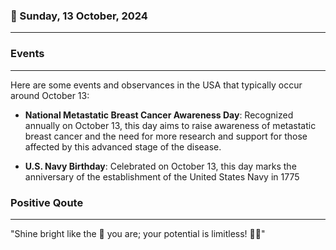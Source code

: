 ### 📅 Sunday, 13 October, 2024
------
### Events
------
Here are some events and observances in the USA that typically occur around October 13:

- **National Metastatic Breast Cancer Awareness Day**: Recognized annually on October 13, this day aims to raise awareness of metastatic breast cancer and the need for more research and support for those affected by this advanced stage of the disease.

- **U.S. Navy Birthday**: Celebrated on October 13, this day marks the anniversary of the establishment of the United States Navy in 1775
### Positive Qoute
------
"Shine bright like the 🌟 you are; your potential is limitless! 🚀✨"
